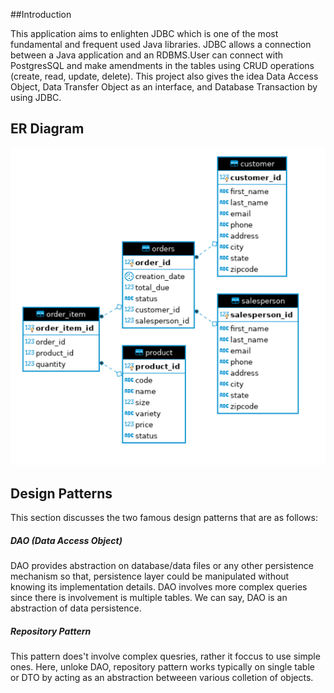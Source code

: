 ##Introduction 

This application aims to enlighten JDBC which is one of the most fundamental and frequent used Java libraries. JDBC allows a connection between a Java application and an RDBMS.User can connect with PostgresSQL and make amendments in the tables using CRUD operations (create, read, update, delete). This project also gives the idea Data Access Object, Data Transfer Object as an interface, and Database Transaction by using JDBC. 

## ER Diagram
![JDBC Architechture](./assets/jdbc.png)

##  Design Patterns
This section discusses the two famous design patterns that are as follows:
##### DAO (Data Access Object)
DAO provides abstraction on database/data files or any other persistence mechanism so that, persistence layer could be manipulated without knowing its implementation details. DAO involves more complex queries since there is involvement is multiple tables. We can say, DAO is an abstraction of data persistence.

##### Repository Pattern
This pattern does't involve complex quesries, rather it foccus to use simple ones.  Here, unloke DAO, repository pattern works typically on single table or DTO by acting as an abstraction betweeen various colletion of objects.
